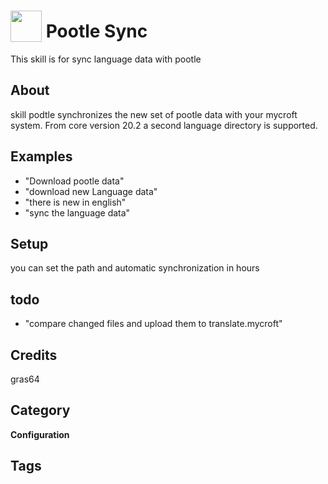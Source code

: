 # <img src="https://raw.githack.com/FortAwesome/Font-Awesome/master/svgs/solid/sync.svg" card_color="#40DBB0" width="50" height="50" style="vertical-align:bottom"/> Pootle Sync
This skill is for sync language data with pootle

## About
skill podtle synchronizes the new set of pootle data with your mycroft system. From core version 20.2 a second language directory is supported.

## Examples
* "Download pootle data"
* "download new Language data"
* "there is new in english"
* "sync the language data"

## Setup
you can set the path and automatic synchronization in hours

## todo
* "compare changed files and upload them to translate.mycroft"

## Credits
gras64

## Category
**Configuration**

## Tags

